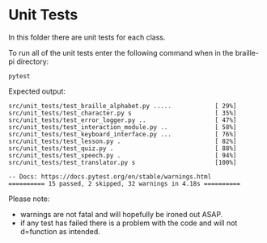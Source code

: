 # Unit Tests

In this folder there are unit tests for each class.

To run all of the unit tests enter the following command when in the braille-pi directory:

    pytest

Expected output:

    src/unit_tests/test_braille_alphabet.py .....            [ 29%]
    src/unit_tests/test_character.py s                       [ 35%]
    src/unit_tests/test_error_logger.py ..                   [ 47%]
    src/unit_tests/test_interaction_module.py ..             [ 58%]
    src/unit_tests/test_keyboard_interface.py ...            [ 76%]
    src/unit_tests/test_lesson.py .                          [ 82%]
    src/unit_tests/test_quiz.py .                            [ 88%]
    src/unit_tests/test_speech.py .                          [ 94%]
    src/unit_tests/test_translator.py s                      [100%]
    
    -- Docs: https://docs.pytest.org/en/stable/warnings.html
    ========== 15 passed, 2 skipped, 32 warnings in 4.18s ==========

Please note:

- warnings are not fatal and will hopefully be ironed out ASAP.
- if any test has failed there is a problem with the code and will not d=function as intended.
